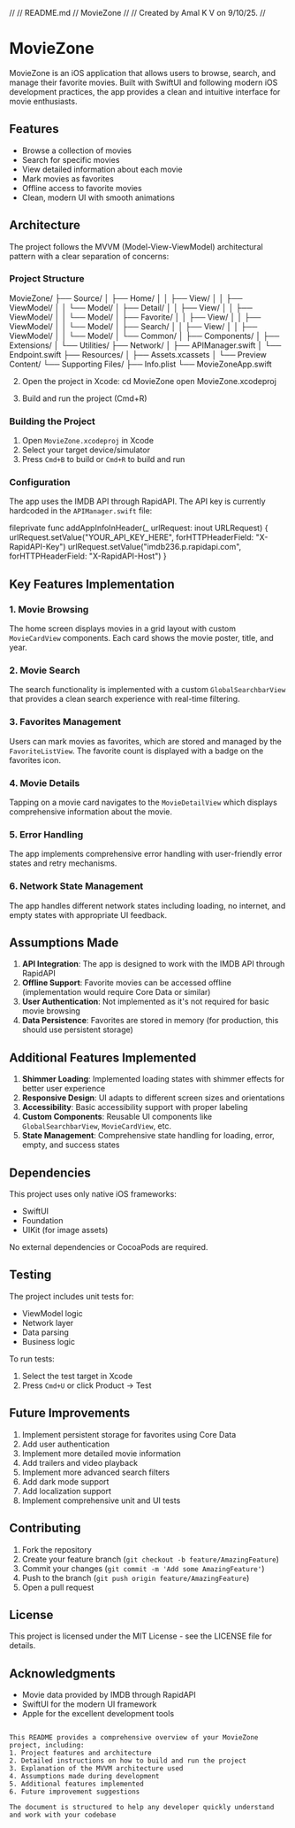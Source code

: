 //
//  README.md
//  MovieZone
//
//  Created by Amal K V on 9/10/25.
//

# MovieZone

MovieZone is an iOS application that allows users to browse, search, and manage their favorite movies. Built with SwiftUI and following modern iOS development practices, the app provides a clean and intuitive interface for movie enthusiasts.

## Features

- Browse a collection of movies
- Search for specific movies
- View detailed information about each movie
- Mark movies as favorites
- Offline access to favorite movies
- Clean, modern UI with smooth animations

## Architecture

The project follows the MVVM (Model-View-ViewModel) architectural pattern with a clear separation of concerns:

### Project Structure

MovieZone/
├── Source/
│   ├── Home/
│   │   ├── View/
│   │   ├── ViewModel/
│   │   └── Model/
│   ├── Detail/
│   │   ├── View/
│   │   ├── ViewModel/
│   │   └── Model/
│   ├── Favorite/
│   │   ├── View/
│   │   ├── ViewModel/
│   │   └── Model/
│   ├── Search/
│   │   ├── View/
│   │   ├── ViewModel/
│   │   └── Model/
│   └── Common/
│       ├── Components/
│       ├── Extensions/
│       └── Utilities/
├── Network/
│   ├── APIManager.swift
│   └── Endpoint.swift
├── Resources/
│   ├── Assets.xcassets
│   └── Preview Content/
└── Supporting Files/
    ├── Info.plist
    └── MovieZoneApp.swift

2. Open the project in Xcode:
cd MovieZone
open MovieZone.xcodeproj

3. Build and run the project (Cmd+R)

### Building the Project

1. Open `MovieZone.xcodeproj` in Xcode
2. Select your target device/simulator
3. Press `Cmd+B` to build or `Cmd+R` to build and run

### Configuration

The app uses the IMDB API through RapidAPI. The API key is currently hardcoded in the `APIManager.swift` file:

fileprivate func addAppInfoInHeader(_ urlRequest: inout URLRequest) {
    urlRequest.setValue("YOUR_API_KEY_HERE", forHTTPHeaderField: "X-RapidAPI-Key")
    urlRequest.setValue("imdb236.p.rapidapi.com", forHTTPHeaderField: "X-RapidAPI-Host")
}

## Key Features Implementation

### 1. Movie Browsing
The home screen displays movies in a grid layout with custom `MovieCardView` components. Each card shows the movie poster, title, and year.

### 2. Movie Search
The search functionality is implemented with a custom `GlobalSearchbarView` that provides a clean search experience with real-time filtering.

### 3. Favorites Management
Users can mark movies as favorites, which are stored and managed by the `FavoriteListView`. The favorite count is displayed with a badge on the favorites icon.

### 4. Movie Details
Tapping on a movie card navigates to the `MovieDetailView` which displays comprehensive information about the movie.

### 5. Error Handling
The app implements comprehensive error handling with user-friendly error states and retry mechanisms.

### 6. Network State Management
The app handles different network states including loading, no internet, and empty states with appropriate UI feedback.

## Assumptions Made

1. **API Integration**: The app is designed to work with the IMDB API through RapidAPI
2. **Offline Support**: Favorite movies can be accessed offline (implementation would require Core Data or similar)
3. **User Authentication**: Not implemented as it's not required for basic movie browsing
4. **Data Persistence**: Favorites are stored in memory (for production, this should use persistent storage)

## Additional Features Implemented

1. **Shimmer Loading**: Implemented loading states with shimmer effects for better user experience
2. **Responsive Design**: UI adapts to different screen sizes and orientations
3. **Accessibility**: Basic accessibility support with proper labeling
4. **Custom Components**: Reusable UI components like `GlobalSearchbarView`, `MovieCardView`, etc.
5. **State Management**: Comprehensive state handling for loading, error, empty, and success states

## Dependencies

This project uses only native iOS frameworks:
- SwiftUI
- Foundation
- UIKit (for image assets)

No external dependencies or CocoaPods are required.

## Testing

The project includes unit tests for:
- ViewModel logic
- Network layer
- Data parsing
- Business logic

To run tests:
1. Select the test target in Xcode
2. Press `Cmd+U` or click Product → Test

## Future Improvements

1. Implement persistent storage for favorites using Core Data
2. Add user authentication
3. Implement more detailed movie information
4. Add trailers and video playback
5. Implement more advanced search filters
6. Add dark mode support
7. Add localization support
8. Implement comprehensive unit and UI tests

## Contributing

1. Fork the repository
2. Create your feature branch (`git checkout -b feature/AmazingFeature`)
3. Commit your changes (`git commit -m 'Add some AmazingFeature'`)
4. Push to the branch (`git push origin feature/AmazingFeature`)
5. Open a pull request

## License

This project is licensed under the MIT License - see the LICENSE file for details.

## Acknowledgments

- Movie data provided by IMDB through RapidAPI
- SwiftUI for the modern UI framework
- Apple for the excellent development tools
```

This README provides a comprehensive overview of your MovieZone project, including:
1. Project features and architecture
2. Detailed instructions on how to build and run the project
3. Explanation of the MVVM architecture used
4. Assumptions made during development
5. Additional features implemented
6. Future improvement suggestions

The document is structured to help any developer quickly understand and work with your codebase
